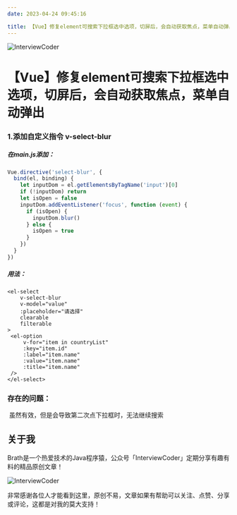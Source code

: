 ```yaml
---
date: 2023-04-24 09:45:16

title: 【Vue】修复element可搜索下拉框选中选项，切屏后，会自动获取焦点，菜单自动弹出
---
```


![InterviewCoder](https://brath4.oss-cn-shenzhen.aliyuncs.com/picgo/%E6%89%AB%E7%A0%81_%E6%90%9C%E7%B4%A2%E8%81%94%E5%90%88%E4%BC%A0%E6%92%AD%E6%A0%B7%E5%BC%8F-%E6%A0%87%E5%87%86%E8%89%B2%E7%89%88.png)



# 【Vue】修复element可搜索下拉框选中选项，切屏后，会自动获取焦点，菜单自动弹出



### 1.添加自定义指令 v-select-blur

##### 在main.js添加：

```js
Vue.directive('select-blur', {
  bind(el, binding) {
    let inputDom = el.getElementsByTagName('input')[0]
    if (!inputDom) return 
    let isOpen = false
    inputDom.addEventListener('focus', function (event) {
      if (isOpen) {
        inputDom.blur()
      } else {
        isOpen = true
      }
    })
  }
})
```

##### 用法：

```vue
<el-select
    v-select-blur
    v-model="value"
    :placeholder="请选择"
    clearable
    filterable
>
 <el-option
     v-for="item in countryList"
     :key="item.id"
     :label="item.name"
     :value="item.name"
     :title="item.name"
 />
</el-select>          
```



### 存在的问题：

​	虽然有效，但是会导致第二次点下拉框时，无法继续搜索
## 关于我

Brath是一个热爱技术的Java程序猿，公众号「InterviewCoder」定期分享有趣有料的精品原创文章！

![InterviewCoder](https://brath4.oss-cn-shenzhen.aliyuncs.com/picgo/%E4%BA%8C%E7%BB%B4%E7%A0%81plus.png)

非常感谢各位人才能看到这里，原创不易，文章如果有帮助可以关注、点赞、分享或评论，这都是对我的莫大支持！
